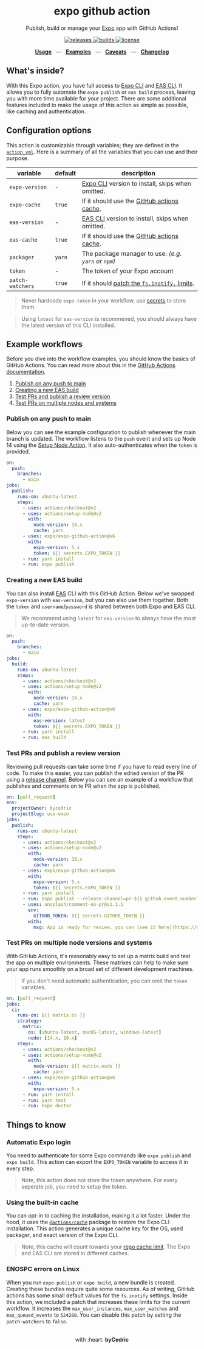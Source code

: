 <div align="center">
  <h1>expo github action</h1>
  <p>Publish, build or manage your <a href="https://github.com/expo/expo">Expo</a> app with GitHub Actions!</p>
  <p>
    <a href="https://github.com/expo/expo-github-action/releases">
      <img src="https://img.shields.io/github/release/expo/expo-github-action/all.svg?style=flat-square" alt="releases" />
    </a>
    <a href="https://github.com/expo/expo-github-action/actions">
      <img src="https://img.shields.io/github/workflow/status/expo/expo-github-action/CI/main.svg?style=flat-square" alt="builds" />
    </a>
    <a href="https://github.com/expo/expo-github-action/blob/main/LICENSE.md">
      <img src="https://img.shields.io/github/license/expo/expo-github-action?style=flat-square" alt="license" />
    </a>
  </p>
  <p align="center">
    <a href="https://github.com/expo/expo-github-action#configuration-options"><b>Usage</b></a>
    &nbsp;&nbsp;&mdash;&nbsp;&nbsp;
    <a href="https://github.com/expo/expo-github-action#example-workflows"><b>Examples</b></a>
    &nbsp;&nbsp;&mdash;&nbsp;&nbsp;
    <a href="https://github.com/expo/expo-github-action#things-to-know"><b>Caveats</b></a>
    &nbsp;&nbsp;&mdash;&nbsp;&nbsp;
    <a href="https://github.com/expo/expo-github-action/blob/main/CHANGELOG.md"><b>Changelog</b></a>
  </p>
</div>

## What's inside?

With this Expo action, you have full access to [Expo CLI][link-expo-cli] and [EAS CLI][link-eas-cli].
It allows you to fully automate the `expo publish` or `eas build` process, leaving you with more time available for your project.
There are some additional features included to make the usage of this action as simple as possible, like caching and authentication.

## Configuration options

This action is customizable through variables; they are defined in the [`action.yml`](action.yml).
Here is a summary of all the variables that you can use and their purpose.

| variable         | default | description                                                                          |
| ---------------- | ------- | ------------------------------------------------------------------------------------ |
| `expo-version`   | -       | [Expo CLI](https://github.com/expo/expo-cli) version to install, skips when omitted. |
| `expo-cache`     | `true`  | If it should use the [GitHub actions cache](#using-the-built-in-cache).              |
| `eas-version`    | -       | [EAS CLI](https://github.com/expo/eas-cli) version to install, skips when omitted.   |
| `eas-cache`      | `true`  | If it should use the [GitHub actions cache](#using-the-built-in-cache).              |
| `packager`       | `yarn`  | The package manager to use. _(e.g. `yarn` or `npm`)_                                 |
| `token`          | -       | The token of your Expo account                                                       |
| `patch-watchers` | `true`  | If it should [patch the `fs.inotify.` limits](#enospc-errors-on-linux).              |

> Never hardcode `expo-token` in your workflow, use [secrets][link-actions-secrets] to store them.

> Using `latest` for `eas-version` is recommened, you should always have the latest version of this CLI installed.

## Example workflows

Before you dive into the workflow examples, you should know the basics of GitHub Actions.
You can read more about this in the [GitHub Actions documentation][link-actions].

1. [Publish on any push to main](#publish-on-any-push-to-main)
2. [Creating a new EAS build](#creating-a-new-eas-build)
3. [Test PRs and publish a review version](#test-prs-and-publish-a-review-version)
4. [Test PRs on multiple nodes and systems](#test-prs-on-multiple-node-versions-and-systems)

### Publish on any push to main

Below you can see the example configuration to publish whenever the main branch is updated.
The workflow listens to the `push` event and sets up Node 14 using the [Setup Node Action][link-actions-node].
It also auto-authenticates when the `token` is provided.

```yml
on:
  push:
    branches:
      - main
jobs:
  publish:
    runs-on: ubuntu-latest
    steps:
      - uses: actions/checkout@v2
      - uses: actions/setup-node@v2
        with:
          node-version: 16.x
          cache: yarn
      - uses: expo/expo-github-action@v6
        with:
          expo-version: 5.x
          token: ${{ secrets.EXPO_TOKEN }}
      - run: yarn install
      - run: expo publish
```

### Creating a new EAS build

You can also install [EAS](https://docs.expo.dev/eas/) CLI with this GitHub Action.
Below we've swapped `expo-version` with `eas-version`, but you can also use them together.
Both the `token` and `username`/`password` is shared between both Expo and EAS CLI.

> We recommend using `latest` for `eas-version` to always have the most up-to-date version.

```yml
on:
  push:
    branches:
      - main
jobs:
  build:
    runs-on: ubuntu-latest
    steps:
      - uses: actions/checkout@v2
      - uses: actions/setup-node@v2
        with:
          node-version: 16.x
          cache: yarn
      - uses: expo/expo-github-action@v6
        with:
          eas-version: latest
          token: ${{ secrets.EXPO_TOKEN }}
      - run: yarn install
      - run: eas build
```

### Test PRs and publish a review version

Reviewing pull requests can take some time if you have to read every line of code.
To make this easier, you can publish the edited version of the PR using a [release channel][link-expo-release-channels].
Below you can see an example of a workflow that publishes and comments on te PR when the app is published.

```yml
on: [pull_request]
env:
  projectOwner: bycedric
  projectSlug: use-expo
jobs:
  publish:
    runs-on: ubuntu-latest
    steps:
      - uses: actions/checkout@v2
      - uses: actions/setup-node@v2
        with:
          node-version: 16.x
          cache: yarn
      - uses: expo/expo-github-action@v6
        with:
          expo-version: 5.x
          token: ${{ secrets.EXPO_TOKEN }}
      - run: yarn install
      - run: expo publish --release-channel=pr-${{ github.event.number }}
      - uses: unsplash/comment-on-pr@v1.1.1
        env:
          GITHUB_TOKEN: ${{ secrets.GITHUB_TOKEN }}
        with:
          msg: App is ready for review, you can [see it here](https://expo.dev/@${{ env.projectOwner }}/${{ env.projectSlug }}?release-channel=pr-${{ github.event.number }}).\n\n<img src="https://qr.expo.dev/expo-go?owner=${{ env.projectOwner }}&slug=${{ env.projectSlug }}&releaseChannel=pr-${{ github.event.number }}" height="200px" width="200px"></a>
```

### Test PRs on multiple node versions and systems

With GitHub Actions, it's reasonably easy to set up a matrix build and test the app on multiple environments.
These matrixes can help to make sure your app runs smoothly on a broad set of different development machines.

> If you don't need automatic authentication, you can omit the `token` variables.

```yml
on: [pull_request]
jobs:
  ci:
    runs-on: ${{ matrix.os }}
    strategy:
      matrix:
        os: [ubuntu-latest, macOS-latest, windows-latest]
        node: [14.x, 16.x]
    steps:
      - uses: actions/checkout@v2
      - uses: actions/setup-node@v2
        with:
          node-version: ${{ matrix.node }}
          cache: yarn
      - uses: expo/expo-github-action@v6
        with:
          expo-version: 5.x
      - run: yarn install
      - run: yarn test
      - run: expo doctor
```

## Things to know

### Automatic Expo login

You need to authenticate for some Expo commands like `expo publish` and `expo build`.
This action can export the `EXPO_TOKEN` variable to access it in every step.

> Note, this action does not store the token anywhere. For every seperate job, you need to setup the token.

### Using the built-in cache

You can opt-in to caching the installation, making it a lot faster.
Under the hood, it uses the [`@actions/cache`][link-actions-cache-package] package to restore the Expo CLI installation.
This action generates a unique cache key for the OS, used packager, and exact version of the Expo CLI.

> Note, this cache will count towards your [repo cache limit][link-actions-cache-limit]. The Expo and EAS CLI are stored in different caches.

### ENOSPC errors on Linux

When you run `expo publish` or `expo build`, a new bundle is created.
Creating these bundles require quite some resources.
As of writing, GitHub actions has some small default values for the `fs.inotify` settings.
Inside this action, we included a patch that increases these limits for the current workflow.
It increases the `max_user_instances`, `max_user_watches` and `max_queued_events` to `524288`.
You can disable this patch by setting the `patch-watchers` to `false`.

<div align="center">
  <br />
  with :heart:&nbsp;<strong>byCedric</strong>
  <br />
</div>

[link-actions]: https://help.github.com/en/categories/automating-your-workflow-with-github-actions
[link-actions-cache-limit]: https://github.com/actions/cache#cache-limits
[link-actions-cache-package]: https://github.com/actions/toolkit/tree/main/packages/cache
[link-actions-node]: https://github.com/actions/setup-node
[link-actions-secrets]: https://help.github.com/en/actions/configuring-and-managing-workflows/creating-and-storing-encrypted-secrets
[link-expo-cli]: https://docs.expo.dev/workflow/expo-cli/
[link-expo-release-channels]: https://docs.expo.dev/distribution/release-channels/
[link-eas-cli]: https://github.com/expo/eas-cli#readme
